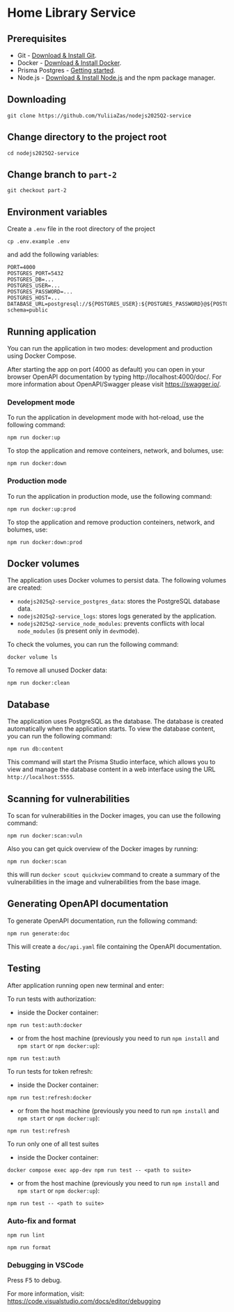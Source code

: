 # Home Library Service

## Prerequisites

- Git - [Download & Install Git](https://git-scm.com/downloads).
- Docker - [Download & Install Docker](https://www.docker.com/get-started).
- Prisma Postgres - [Getting started](https://www.prisma.io/docs/postgres/introduction/getting-started).
- Node.js - [Download & Install Node.js](https://nodejs.org/en/download/) and the npm package manager.

## Downloading

```
git clone https://github.com/YuliiaZas/nodejs2025Q2-service
```

## Change directory to the project root

```
cd nodejs2025Q2-service
```
## Change branch to `part-2`

```
git checkout part-2
```

## Environment variables
Create a `.env` file in the root directory of the project

```
cp .env.example .env
```

and add the following variables:

```
PORT=4000
POSTGRES_PORT=5432
POSTGRES_DB=...
POSTGRES_USER=...
POSTGRES_PASSWORD=...
POSTGRES_HOST=...
DATABASE_URL=postgresql://${POSTGRES_USER}:${POSTGRES_PASSWORD}@${POSTGRES_HOST}:${POSTGRES_PORT}/${POSTGRES_DB}?schema=public
```

## Running application

You can run the application in two modes: development and production using Docker Compose.

After starting the app on port (4000 as default) you can open
in your browser OpenAPI documentation by typing http://localhost:4000/doc/.
For more information about OpenAPI/Swagger please visit https://swagger.io/.

### Development mode

To run the application in development mode with hot-reload, use the following command:

```
npm run docker:up
```

To stop the application and remove conteiners, network, and bolumes, use:

```
npm run docker:down
```
### Production mode

To run the application in production mode, use the following command:

```
npm run docker:up:prod
```

To stop the application and remove production conteiners, network, and bolumes, use:

```
npm run docker:down:prod
```

## Docker volumes

The application uses Docker volumes to persist data. The following volumes are created:
- `nodejs2025q2-service_postgres_data`: stores the PostgreSQL database data.
- `nodejs2025q2-service_logs`: stores logs generated by the application.
- `nodejs2025q2-service_node_modules`: prevents conflicts with local `node_modules` (is present only in `dev`mode).

To check the volumes, you can run the following command:

```
docker volume ls
```

To remove all unused Docker data:
```
npm run docker:clean
```

## Database

The application uses PostgreSQL as the database. The database is created automatically when the application starts.
To view the database content, you can run the following command:

```
npm run db:content
```

This command will start the Prisma Studio interface, which allows you to view and manage the database content in a web interface using the URL `http://localhost:5555`.

## Scanning for vulnerabilities

To scan for vulnerabilities in the Docker images, you can use the following command:

```
npm run docker:scan:vuln
```

Also you can get quick overview of the Docker images by running:

```
npm run docker:scan
```

this will run `docker scout quickview` command to create a summary of the vulnerabilities in the image and vulnerabilities from the base image.

## Generating OpenAPI documentation
To generate OpenAPI documentation, run the following command:

```
npm run generate:doc
```
This will create a `doc/api.yaml` file containing the OpenAPI documentation.

## Testing

After application running open new terminal and enter:

To run tests with authorization:
- inside the Docker container:
```
npm run test:auth:docker
```

- or from the host machine (previously you need to run `npm install` and `npm start` or `npm docker:up`):
```
npm run test:auth
```

To run tests for token refresh:
- inside the Docker container:
```
npm run test:refresh:docker
```

- or from the host machine (previously you need to run `npm install` and `npm start` or `npm docker:up`):
```
npm run test:refresh
```

To run only one of all test suites
- inside the Docker container:
```
docker compose exec app-dev npm run test -- <path to suite>
```

- or from the host machine (previously you need to run `npm install` and `npm start` or `npm docker:up`):
```
npm run test -- <path to suite>
```

### Auto-fix and format

```
npm run lint
```

```
npm run format
```

### Debugging in VSCode

Press <kbd>F5</kbd> to debug.

For more information, visit: https://code.visualstudio.com/docs/editor/debugging
